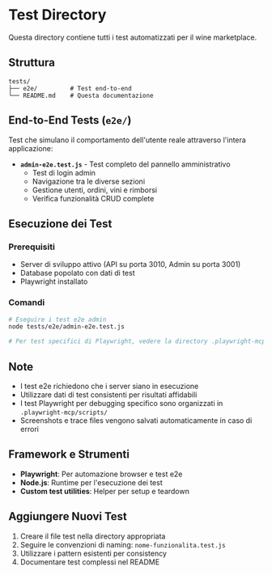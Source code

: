 # Test Directory

Questa directory contiene tutti i test automatizzati per il wine marketplace.

## Struttura

```
tests/
├── e2e/         # Test end-to-end
└── README.md    # Questa documentazione
```

## End-to-End Tests (`e2e/`)

Test che simulano il comportamento dell'utente reale attraverso l'intera applicazione:

- **`admin-e2e.test.js`** - Test completo del pannello amministrativo
  - Test di login admin
  - Navigazione tra le diverse sezioni
  - Gestione utenti, ordini, vini e rimborsi
  - Verifica funzionalità CRUD complete

## Esecuzione dei Test

### Prerequisiti
- Server di sviluppo attivo (API su porta 3010, Admin su porta 3001)
- Database popolato con dati di test
- Playwright installato

### Comandi

```bash
# Eseguire i test e2e admin
node tests/e2e/admin-e2e.test.js

# Per test specifici di Playwright, vedere la directory .playwright-mcp/
```

## Note

- I test e2e richiedono che i server siano in esecuzione
- Utilizzare dati di test consistenti per risultati affidabili
- I test Playwright per debugging specifico sono organizzati in `.playwright-mcp/scripts/`
- Screenshots e trace files vengono salvati automaticamente in caso di errori

## Framework e Strumenti

- **Playwright**: Per automazione browser e test e2e
- **Node.js**: Runtime per l'esecuzione dei test
- **Custom test utilities**: Helper per setup e teardown

## Aggiungere Nuovi Test

1. Creare il file test nella directory appropriata
2. Seguire le convenzioni di naming: `nome-funzionalita.test.js`
3. Utilizzare i pattern esistenti per consistency
4. Documentare test complessi nel README